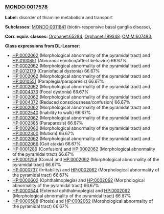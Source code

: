 
### [MONDO:0017578](http://purl.obolibrary.org/obo/MONDO_0017578)
**Label:** disorder of thiamine metabolism and transport

**Subclasses:** [MONDO:0011841](http://purl.obolibrary.org/obo/MONDO_0011841) (biotin-responsive basal ganglia disease), 

**Corr. equiv. classes:** [Orphanet:65284](http://www.orpha.net/ORDO/Orphanet_65284), [Orphanet:199348](http://www.orpha.net/ORDO/Orphanet_199348), [OMIM:607483](http://purl.obolibrary.org/obo/OMIM_607483), 

**Class expressions from DL-Learner:**

- [HP:0002062](http://purl.obolibrary.org/obo/HP_0002062) (Morphological abnormality of the pyramidal tract) and [HP:0100851](http://purl.obolibrary.org/obo/HP_0100851) (Abnormal emotion/affect behavior) 66.67%
- [HP:0002062](http://purl.obolibrary.org/obo/HP_0002062) (Morphological abnormality of the pyramidal tract) and [HP:0012179](http://purl.obolibrary.org/obo/HP_0012179) (Craniofacial dystonia) 66.67%
- [HP:0002062](http://purl.obolibrary.org/obo/HP_0002062) (Morphological abnormality of the pyramidal tract) and [HP:0010551](http://purl.obolibrary.org/obo/HP_0010551) (Paraplegia/paraparesis) 66.67%
- [HP:0002062](http://purl.obolibrary.org/obo/HP_0002062) (Morphological abnormality of the pyramidal tract) and [HP:0004373](http://purl.obolibrary.org/obo/HP_0004373) (Focal dystonia) 66.67%
- [HP:0002062](http://purl.obolibrary.org/obo/HP_0002062) (Morphological abnormality of the pyramidal tract) and [HP:0004372](http://purl.obolibrary.org/obo/HP_0004372) (Reduced consciousness/confusion) 66.67%
- [HP:0002062](http://purl.obolibrary.org/obo/HP_0002062) (Morphological abnormality of the pyramidal tract) and [HP:0002540](http://purl.obolibrary.org/obo/HP_0002540) (Inability to walk) 66.67%
- [HP:0002062](http://purl.obolibrary.org/obo/HP_0002062) (Morphological abnormality of the pyramidal tract) and [HP:0002385](http://purl.obolibrary.org/obo/HP_0002385) (Paraparesis) 66.67%
- [HP:0002062](http://purl.obolibrary.org/obo/HP_0002062) (Morphological abnormality of the pyramidal tract) and [HP:0002300](http://purl.obolibrary.org/obo/HP_0002300) (Mutism) 66.67%
- [HP:0002062](http://purl.obolibrary.org/obo/HP_0002062) (Morphological abnormality of the pyramidal tract) and [HP:0002066](http://purl.obolibrary.org/obo/HP_0002066) (Gait ataxia) 66.67%
- [HP:0001289](http://purl.obolibrary.org/obo/HP_0001289) (Confusion) and [HP:0002062](http://purl.obolibrary.org/obo/HP_0002062) (Morphological abnormality of the pyramidal tract) 66.67%
- [HP:0001259](http://purl.obolibrary.org/obo/HP_0001259) (Coma) and [HP:0002062](http://purl.obolibrary.org/obo/HP_0002062) (Morphological abnormality of the pyramidal tract) 66.67%
- [HP:0000737](http://purl.obolibrary.org/obo/HP_0000737) (Irritability) and [HP:0002062](http://purl.obolibrary.org/obo/HP_0002062) (Morphological abnormality of the pyramidal tract) 66.67%
- [HP:0000602](http://purl.obolibrary.org/obo/HP_0000602) (Ophthalmoplegia) and [HP:0002062](http://purl.obolibrary.org/obo/HP_0002062) (Morphological abnormality of the pyramidal tract) 66.67%
- [HP:0000544](http://purl.obolibrary.org/obo/HP_0000544) (External ophthalmoplegia) and [HP:0002062](http://purl.obolibrary.org/obo/HP_0002062) (Morphological abnormality of the pyramidal tract) 66.67%
- [HP:0000508](http://purl.obolibrary.org/obo/HP_0000508) (Ptosis) and [HP:0002062](http://purl.obolibrary.org/obo/HP_0002062) (Morphological abnormality of the pyramidal tract) 66.67%


